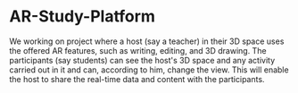 # AR-Study-Platform
We working on  project where a host (say a teacher) in their 3D space uses the offered AR features, such as writing, editing, and 3D drawing. The participants (say students) can see the host's 3D space and any activity carried out in it and can, according to him, change the view. This will enable the host to share the real-time data and content with the participants.
